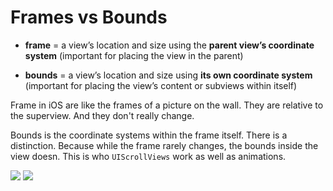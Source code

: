 # Frames vs Bounds

- **frame** = a view’s location and size using the **parent view’s coordinate system** (important for placing the view in the parent)

- **bounds** = a view’s location and size using **its own coordinate system** (important for placing the view’s content or subviews within itself)

Frame in iOS are like the frames of a picture on the wall. They are relative to the superview. And they don't really change.

Bounds is the coordinate systems within the frame itself. There is a distinction. Because while the frame rarely changes, the bounds inside the view doesn. This is who `UIScrollViews` work as well as animations.

<img src="https://github.com/jrasmusson/ios-starter-kit/blob/master/basics/FramesVsBounds/images/frame1.png"/>

<img src="https://github.com/jrasmusson/ios-starter-kit/blob/master/basics/FramesVsBounds/images/frame2.png"/>

